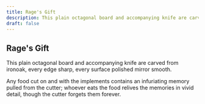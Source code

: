 ```yaml
---
title: Rage's Gift
description: This plain octagonal board and accompanying knife are carved from ironoak, every edge sharp, every surface polished mirror smooth....
draft: false
---
```


## Rage's Gift

This plain octagonal board and accompanying knife are carved from ironoak, every edge sharp, every surface polished mirror smooth.

Any food cut on and with the implements contains an infuriating memory pulled from the cutter; whoever eats the food relives the memories in vivid detail, though the cutter forgets them forever.
